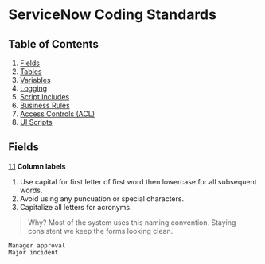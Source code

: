 # ServiceNow Coding Standards

## Table of Contents

1. [Fields](#fields)
2. [Tables](#tables)
3. [Variables](#variables)
4. [Logging](#logging)
4. [Script Includes](#script-includes)
5. [Business Rules](#business-rules)
6. [Access Controls (ACL)](#access-control)
6. [UI Scripts](#ui-scripts)

## Fields
<a name="fields--column-label"></a><a name="1.1"></a>
[1.1](#fields--column-label) **Column labels**
  
1. Use capital for first letter of first word then lowercase for all subsequent words.
2. Avoid using any puncuation or special characters.
3. Capitalize all letters for acronyms.

  > Why? Most of the system uses this naming convention. Staying consistent we keep the forms looking clean.

```
Manager approval
Major incident
```

